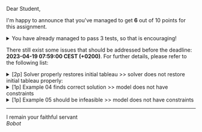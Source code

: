 Dear Student,

I'm happy to announce that you've managed to get **6** out of 10 points for this assignment.
<details><summary>You have already managed to pass 3 tests, so that is encouraging!</summary>&emsp;☑&nbsp;[2p] Solver properly adds artificial variables<br>&emsp;☑&nbsp;[2p] Solver properly presolves initial tableau<br>&emsp;☑&nbsp;[2p] Solver should properly checks if art vars positive</details>

There still exist some issues that should be addressed before the deadline: **2023-04-19 07:59:00 CEST (+0200)**. For further details, please refer to the following list:

<details><summary>[2p] Solver properly restores initial tableau &gt;&gt; solver does not restore initial tableau properly:</summary>- expected:<br>&nbsp;&nbsp;&nbsp;&nbsp;[[  0.           0.           0.          -0.66666667   7.66666667]<br>&nbsp;&nbsp;&nbsp;&nbsp;&nbsp;[  0.           0.           1.          -1.         101.        ]<br>&nbsp;&nbsp;&nbsp;&nbsp;&nbsp;[  0.           1.           0.          -0.33333333   2.33333333]<br>&nbsp;&nbsp;&nbsp;&nbsp;&nbsp;[  1.           0.           0.           0.33333333   0.66666667]]<br>- got:<br>&nbsp;&nbsp;&nbsp;&nbsp;[[ -1.          -3.           0.           0.           0.        ]<br>&nbsp;&nbsp;&nbsp;&nbsp;&nbsp;[  0.           0.           1.          -1.         101.        ]<br>&nbsp;&nbsp;&nbsp;&nbsp;&nbsp;[  0.           1.           0.          -0.33333333   2.33333333]<br>&nbsp;&nbsp;&nbsp;&nbsp;&nbsp;[  1.           0.           0.           0.33333333   0.66666667]]<br>- input:<br>&nbsp;&nbsp;&nbsp;&nbsp;&nbsp;&nbsp;basis |       z |      x1 |      x2 |      s0 |      s1 |      R1 |      R2 |       b<br>&nbsp;&nbsp;&nbsp;&nbsp;&nbsp;&nbsp;&nbsp;&nbsp;&nbsp;&nbsp;z |   1.000 |   0.000 |   0.000 |   0.000 |   0.000 |   1.000 |   1.000 |   0.000<br>&nbsp;&nbsp;&nbsp;&nbsp;&nbsp;&nbsp;&nbsp;&nbsp;&nbsp;s0 |   0.000 |   0.000 |   0.000 |   1.000 |  -1.000 |   1.000 |   0.000 | 101.000<br>&nbsp;&nbsp;&nbsp;&nbsp;&nbsp;&nbsp;&nbsp;&nbsp;&nbsp;x2 |   0.000 |   0.000 |   1.000 |   0.000 |  -0.333 |   0.333 |   0.667 |   2.333<br>&nbsp;&nbsp;&nbsp;&nbsp;&nbsp;&nbsp;&nbsp;&nbsp;&nbsp;x1 |   0.000 |   1.000 |   0.000 |   0.000 |   0.333 |  -0.333 |   0.333 |   0.667</details>
<details><summary>[1p] Example 04 finds correct solution &gt;&gt; model does not have constraints</summary></details>
<details><summary>[1p] Example 05 should be infeasible &gt;&gt; model does not have constraints</summary></details>

-----------
I remain your faithful servant\
_Bobot_